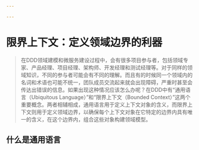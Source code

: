 ```yaml
---

---
```


# 限界上下文：定义领域边界的利器

> 在DDD领域建模和微服务建设过程中，会有很多项目参与者，包括领域专家、产品经理、项目经理、架构师、开发经理和测试经理等。对于同样的领域知识，不同的参与者可能会有不同的理解。而且有的时候同一个领域内的名词和术语也可能不统一，团队成员交流起来就会出现障碍，严重时甚至会传达出错误的信息。如果出现这种情况应该怎么办呢？在DDD中有“通用语言（Ubiquitous Language）”和“限界上下文（Bounded Context）”这两个重要概念。两者相辅相成，通用语言用于定义上下文对象的含义，而限界上下文则用于定义领域边界，以确保每个上下文对象在它特定的边界内具有唯一的含义，在这个边界内，组合这些对象构建领域模型。


## 什么是通用语言

